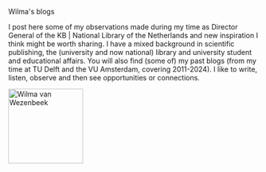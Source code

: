 Wilma's blogs 

I post here some of my observations made during my time as Director General of the KB | National Library of the Netherlands and new inspiration I think might be worth sharing. I have a mixed background in scientific publishing, the (university and now national) library and university student and educational affairs. You will also find (some of) my past blogs (from my time at TU Delft and the VU Amsterdam, covering 2011-2024). I like to write, listen, observe and then see opportunities or connections. <br>

<img src="https://avatars.githubusercontent.com/u/174461961?v=4" alt="Wilma van Wezenbeek" style="width:150"/>
